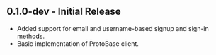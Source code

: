 ## 0.1.0-dev - Initial Release
- Added support for email and username-based signup and sign-in methods.
- Basic implementation of ProtoBase client.
